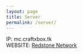 ```yaml
---
layout: page
title: Server
permalink: /server/
---
```

IP: mc.craftxbox.tk  
WEBSITE: [Redstone Network](http://redstone-network.enjin.com)
